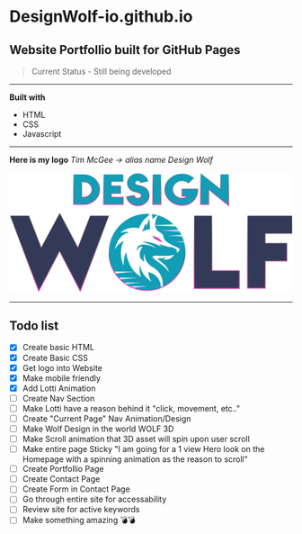 # DesignWolf-io.github.io

## Website Portfollio built for GitHub Pages
>Current Status - Still being developed
---

**Built with**
- HTML
- CSS
- Javascript

---

**Here is my logo** *Tim McGee -> alias name Design Wolf*


![Design Wolf Logo](Full%20Logo@3x.png)

---

## Todo list
- [x] Create basic HTML
- [x] Create Basic CSS
- [X] Get logo into Website
- [X] Make mobile friendly
- [x] Add Lotti Animation
- [ ] Create Nav Section
- [ ] Make Lotti have a reason behind it "click, movement, etc.."
- [ ] Create "Current Page" Nav Animation/Design
- [ ] Make Wolf Design in the world WOLF 3D
- [ ] Make Scroll animation that 3D asset will spin upon user scroll
- [ ] Make entire page Sticky "I am going for a 1 view Hero look on the Homepage with a spinning animation as the reason to scroll"
- [ ] Create Portfollio Page
- [ ] Create Contact Page
- [ ] Create Form in Contact Page
- [ ] Go through entire site for accessability
- [ ] Review site for active keywords
- [ ] Make something amazing 💣💣